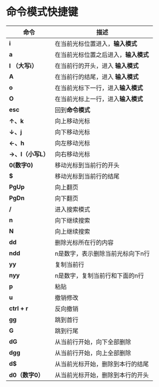 # 命令模式快捷键

| **命令**          | **描述**                             |
| ----------------- | ------------------------------------ |
| **i**             | 在当前光标位置进入，**输入模式**     |
| **a**             | 在当前光标位置之后进入，**输入模式** |
| **I （大写i）**   | 在当前行的开头，进入 **输入模式**    |
| **A**             | 在当前行的结尾，进入 **输入模式**    |
| **o**             | 在当前光标下一行，进入**输入模式**   |
| **O**             | 在当前光标上一行，进入**输入模式**   |
| **esc**           | 回到**命令模式**                     |
| **↑、k**          | 向上移动光标                         |
| **↓、j**          | 向下移动光标                         |
| **←、h**          | 向左移动光标                         |
| **→、l（小写L）** | 向右移动光标                         |
| **0(数字0)**      | 移动光标到当前行的开头               |
| **$**             | 移动光标到当前行的结尾               |
| **PgUp**          | 向上翻页                             |
| **PgDn**          | 向下翻页                             |
| **/**             | 进入搜索模式                         |
| **n**             | 向下继续搜索                         |
| **N**             | 向上继续搜索                         |
| **dd**            | 删除光标所在行的内容                 |
| **ndd**           | n是数字，表示删除当前光标向下n行     |
| **yy**            | 复制当前行                           |
| **nyy**           | n是数字，复制当前行和下面的n行       |
| **p**             | 粘贴                                 |
| **u**             | 撤销修改                             |
| **ctrl + r**      | 反向撤销                             |
| **gg**            | 跳到首行                             |
| **G**             | 跳到行尾                             |
| **dG**            | 从当前行开始，向下全部删除           |
| **dgg**           | 从当前行开始，向上全部删除           |
| **d$**            | 从当前光标开始，删除到本行的结尾     |
| **d0（数字0）**   | 从当前光标开始，删除到本行的开头     |
